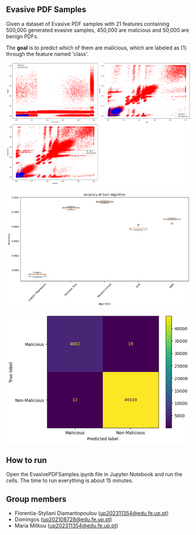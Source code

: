 ## Evasive PDF Samples
Given a dataset of Evasive PDF samples with 21 features containing 500,000 generated evasive samples, 450,000 are malicious and 50,000 are benign PDFs.

The **goal** is to predict which of them are malicious, which are labeled as (1) through the feature named 'class'.

![Features](Images/image.png)

![Accuracy](Images/image-1.png)

![Confusion Matrix](Images/image-2.png)

## How to run
Open the EvasivePDFSamples.ipynb file in Jupyter Notebook and run the cells. The time to run everything is about 15 minutes.

## Group members
- Florentia-Styliani Diamantopoulou (up202311354@edu.fe.up.pt)
- Domingos (up202108728@edu.fe.up.pt)
- Maria Mitkou (up202311354@edu.fe.up.pt)
